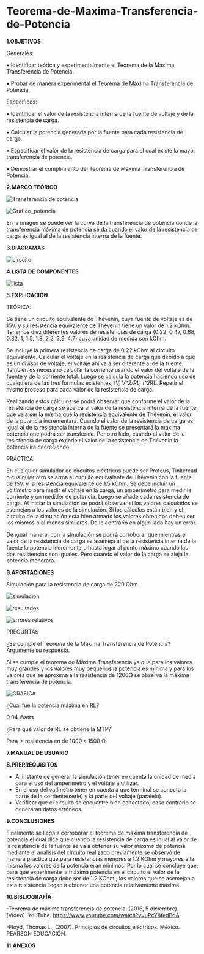 # Teorema-de-Maxima-Transferencia-de-Potencia

**1.OBJETIVOS**

Generales:

•	Identificar teórica y experimentalmente el Teorema de la Máxima Transferencia de Potencia.

•	 Probar de manera experimental el Teorema de Máxima Transferencia de Potencia. 

Específicos:

•	Identificar el valor de la resistencia interna de la fuente de voltaje y de la resistencia de carga. 

•	Calcular la potencia generada por la fuente para cada resistencia de carga. 

•	Especificar el valor de la resistencia de carga para el cual existe la mayor transferencia de potencia. 

•	Demostrar el cumplimiento del Teorema de Máxima Transferencia de Potencia. 


**2.MARCO TEÓRICO**

![Transferencia de potencia]()

![Grafico_potencia](https://github.com/Katherine01-Arevalo/Teorema-de-Maxima-Transferencia-de-Potencia/blob/main/img/Grafico_potencia.png)

En la imagen se puede ver la curva de la transferencia de potencia donde la transferencia máxima de potencia se da cuando el valor de la resistencia de carga es igual al de la resistencia interna de la fuente.  

**3.DIAGRAMAS**

![circuito](https://github.com/Katherine01-Arevalo/Teorema-de-Maxima-Transferencia-de-Potencia/blob/main/img/circuito.png)

**4.LISTA DE COMPONENTES**

![lista](https://github.com/Katherine01-Arevalo/Teorema-de-Maxima-Transferencia-de-Potencia/blob/main/img/materiales.png)

**5.EXPLICACIÓN**

TEÓRICA:

Se tiene un circuito equivalente de Thévenin, cuya fuente de voltaje es de 15V. y su resistencia equivalente de Thévenin tiene un valor de 1.2 kOhm. Tenemos diez diferentes valores de resistencias de carga (0.22, 0.47, 0.68, 0.82, 1, 1.5, 1.8, 2.2, 3.9, 4.7) cuya unidad de medida son kOhm. 

Se incluye la primera resistencia de carga de 0.22 kOhm al circuito equivalente. Calcular el voltaje en la resistencia de carga que debido a que es un divisor de voltaje, el voltaje ahí va a ser diferente al de la fuente. También es necesario calcular la corriente usando el valor del voltaje de la fuente y de la corriente total. Luego se calcula la potencia haciendo uso de cualquiera de las tres formulas existentes, I*V, V^2/RL, I^2*RL.  Repetir el mismo proceso para cada valor de la resistencia de carga. 

Realizando estos cálculos se podrá observar que conforme el valor de la resistencia de carga se acerca al valor de la resistencia interna de la fuente, que va a ser la misma que la resistencia equivalente de Thévenin, el valor de la potencia incrementara. Cuando el valor de la resistencia de carga es igual al de la resistencia interna de la fuente se presentará la máxima potencia que podrá ser transferida. Por otro lado, cuando el valor de la resistencia de carga excede el valor de la resistencia de Thévenin la potencia ira decreciendo. 

PRÁCTICA:

En cualquier simulador de circuitos eléctricos puede ser Proteus, Tinkercad o cualquier otro se arma el circuito equivalente de Thévenin con la fuente de 15V. y la resistencia equivalente de 1.5 kOhm. Se debe incluir un voltímetro para medir el voltaje en la carga, un amperímetro para medir la corriente y un medidor de potencia. Luego se añade cada resistencia de carga. Al iniciar la simulación se podrá observar si los valores calculados se asemejan a los valores de la simulación. Si los cálculos están bien y el circuito de la simulación esta bien armado los valores obtenidos deben ser los mismos o al menos similares. De lo contrario en algún lado hay un error. 

De igual manera, con la simulación se podrá corroborar que mientras el valor de la resistencia de carga se asemeja al de la resistencia interna de la fuente la potencia incrementara hasta legar al punto máximo cuando las dos resistencias son iguales. Pero cuando el valor de la carga se aleja la potencia menorara. 



**6.APORTACIONES**

Simulación para  la resistencia de carga  de 220 Ohm

![simulacion](https://github.com/Katherine01-Arevalo/Teorema-de-Maxima-Transferencia-de-Potencia/blob/main/img/simulacion.png)

![resultados](https://github.com/Katherine01-Arevalo/Teorema-de-Maxima-Transferencia-de-Potencia/blob/main/img/potencia.png)

![errores relativos](https://github.com/Katherine01-Arevalo/Teorema-de-Maxima-Transferencia-de-Potencia/blob/main/img/errores.png)


PREGUNTAS

¿Se cumple el Teorema de la Máxima Transferencia de Potencia? Argumente su respuesta.

Si se cumple  el teorema de Máxima Transferencia ya que para los valores  muy grandes y los valores muy pequeños  la potencia es mínima y para los valores que se aproxima a la resistencia de 1200Ω se observa la máxima transferencia de potencia.

![GRAFICA](https://github.com/Katherine01-Arevalo/Teorema-de-Maxima-Transferencia-de-Potencia/blob/main/img/grafica.png)

¿Cuál fue la potencia máxima en RL?

0.04 Watts

¿Para qué valor de RL se obtiene la MTP?

Para la resistencia en de 1000 a 1500 Ω


**7.MANUAL DE USUARIO** 

**8.PRERREQUISITOS**

- Al instante de generar la simulación tener en cuenta la unidad de media para el uso del amperímetro y el voltaje a utilizar.
- En el uso del vatímetro tener en cuenta  a que terminal se conecta la parte de la corriente(serie) y la parte del voltaje (paralelo).
- Verificar que el circuito se encuentre bien conectado, caso contrario se generaran datos erróneos.


**9.CONCLUSIONES**

Finalmente se llega a corroborar el teorema de  máxima  transferencia de potencia el cual dice que cuando la resistencia de  carga es igual al valor de la resistencia de la fuente se va a obtener su valor máximo de potencia mediante el análisis del circuito realizado previamente se observó de manera practica que para resistencias menores a 1.2 KOhm y mayores a la misma los valores de la potencia eran mínimos. Por lo cual se concluye que; para que experimente la máxima potencia  en el circuito el valor de la resistencia de carga debe ser de 1.2 KOhm , los valores que se asemejan  a esta resistencia  llegan a obtener una potencia relativamente máxima.

**10.BIBLIOGRAFÍA**

-Teorema de máxima transferencia de potencia. (2016, 5 diciembre). [Vídeo]. YouTube. https://www.youtube.com/watch?v=uPcY8fedBdA

-Floyd, Thomas L., (2007). Principios de circuitos eléctricos. México. PEARSON EDUCACIÓN.

**11.ANEXOS**
